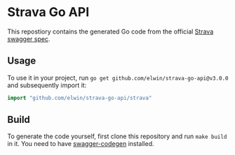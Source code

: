 # Strava Go API

This repostiory contains the generated Go code from the official [Strava swagger spec](https://developers.strava.com/swagger/swagger.json).

## Usage
To use it in your project, run `go get github.com/elwin/strava-go-api@v3.0.0` and subsequently import it:
```go
import "github.com/elwin/strava-go-api/strava"
```

## Build
To generate the code yourself, first clone this repository and run `make build` in it. You need to have [swagger-codegen](https://swagger.io/docs/open-source-tools/swagger-codegen/) installed.
